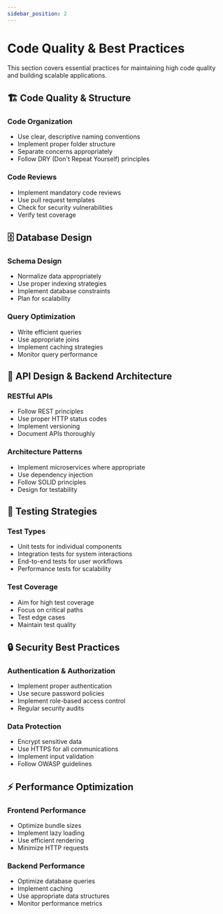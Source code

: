 ```yaml
---
sidebar_position: 2
---
```


# Code Quality & Best Practices

This section covers essential practices for maintaining high code quality and building scalable applications.

## 🏗️ Code Quality & Structure

### Code Organization
- Use clear, descriptive naming conventions
- Implement proper folder structure
- Separate concerns appropriately
- Follow DRY (Don't Repeat Yourself) principles

### Code Reviews
- Implement mandatory code reviews
- Use pull request templates
- Check for security vulnerabilities
- Verify test coverage

## 🗄️ Database Design

### Schema Design
- Normalize data appropriately
- Use proper indexing strategies
- Implement database constraints
- Plan for scalability

### Query Optimization
- Write efficient queries
- Use appropriate joins
- Implement caching strategies
- Monitor query performance

## 🔌 API Design & Backend Architecture

### RESTful APIs
- Follow REST principles
- Use proper HTTP status codes
- Implement versioning
- Document APIs thoroughly

### Architecture Patterns
- Implement microservices where appropriate
- Use dependency injection
- Follow SOLID principles
- Design for testability

## 🧪 Testing Strategies

### Test Types
- Unit tests for individual components
- Integration tests for system interactions
- End-to-end tests for user workflows
- Performance tests for scalability

### Test Coverage
- Aim for high test coverage
- Focus on critical paths
- Test edge cases
- Maintain test quality

## 🔒 Security Best Practices

### Authentication & Authorization
- Implement proper authentication
- Use secure password policies
- Implement role-based access control
- Regular security audits

### Data Protection
- Encrypt sensitive data
- Use HTTPS for all communications
- Implement input validation
- Follow OWASP guidelines

## ⚡ Performance Optimization

### Frontend Performance
- Optimize bundle sizes
- Implement lazy loading
- Use efficient rendering
- Minimize HTTP requests

### Backend Performance
- Optimize database queries
- Implement caching
- Use appropriate data structures
- Monitor performance metrics 